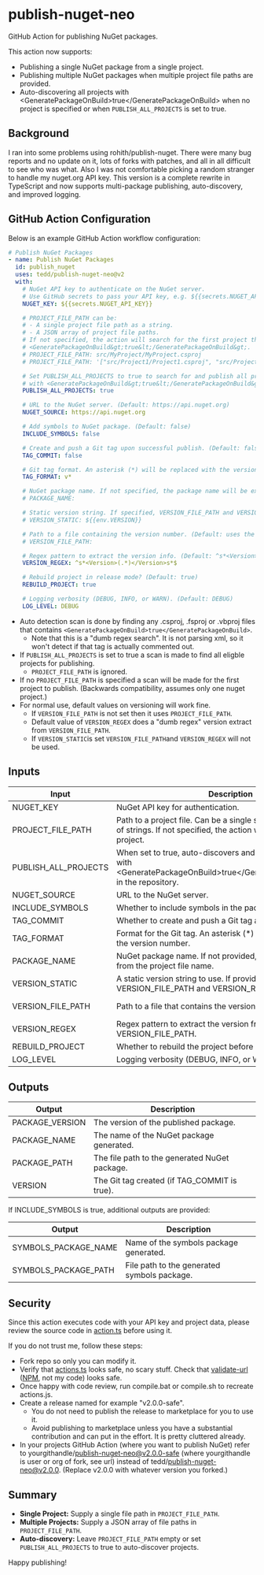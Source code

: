 # publish-nuget-neo

GitHub Action for publishing NuGet packages.

This action now supports:
- Publishing a single NuGet package from a single project.
- Publishing multiple NuGet packages when multiple project file paths are provided.
- Auto-discovering all projects with \<GeneratePackageOnBuild&gt;true&lt;/GeneratePackageOnBuild&gt; when no project is specified or when `PUBLISH_ALL_PROJECTS` is set to true.

## Background

I ran into some problems using rohith/publish-nuget. There were many bug reports and no update on it, lots of forks with patches, and all in all difficult to see who was what. Also I was not comfortable picking a random stranger to handle my nuget.org API key. This version is a complete rewrite in TypeScript and now supports multi-package publishing, auto-discovery, and improved logging.

## GitHub Action Configuration

Below is an example GitHub Action workflow configuration:

```yaml
# Publish NuGet Packages
- name: Publish NuGet Packages
  id: publish_nuget
  uses: tedd/publish-nuget-neo@v2
  with:
    # NuGet API key to authenticate on the NuGet server.
    # Use GitHub secrets to pass your API key, e.g. ${{secrets.NUGET_API_KEY}}.
    NUGET_KEY: ${{secrets.NUGET_API_KEY}}

    # PROJECT_FILE_PATH can be:
    # - A single project file path as a string.
    # - A JSON array of project file paths.
    # If not specified, the action will search for the first project that has 
    # <GeneratePackageOnBuild&gt;true&lt;/GeneratePackageOnBuild&gt;.
    # PROJECT_FILE_PATH: src/MyProject/MyProject.csproj
    # PROJECT_FILE_PATH: '["src/Project1/Project1.csproj", "src/Project2/Project2.csproj"]'

    # Set PUBLISH_ALL_PROJECTS to true to search for and publish all projects
    # with <GeneratePackageOnBuild&gt;true&lt;/GeneratePackageOnBuild&gt; in the repository. Default is false.
    PUBLISH_ALL_PROJECTS: true

    # URL to the NuGet server. (Default: https://api.nuget.org)
    NUGET_SOURCE: https://api.nuget.org

    # Add symbols to NuGet package. (Default: false)
    INCLUDE_SYMBOLS: false

    # Create and push a Git tag upon successful publish. (Default: false)
    TAG_COMMIT: false

    # Git tag format. An asterisk (*) will be replaced with the version number. (Default: v*)
    TAG_FORMAT: v*

    # NuGet package name. If not specified, the package name will be extracted from the project file name.
    # PACKAGE_NAME:

    # Static version string. If specified, VERSION_FILE_PATH and VERSION_REGEX are ignored.
    # VERSION_STATIC: ${{env.VERSION}}

    # Path to a file containing the version number. (Default: uses the project file)
    # VERSION_FILE_PATH:

    # Regex pattern to extract the version info. (Default: ^s*<Version>(.*)</Version>s*$)
    VERSION_REGEX: ^s*<Version>(.*)</Version>s*$

    # Rebuild project in release mode? (Default: true)
    REBUILD_PROJECT: true

    # Logging verbosity (DEBUG, INFO, or WARN). (Default: DEBUG)
    LOG_LEVEL: DEBUG
```

* Auto detection scan is done by finding any .csproj, .fsproj or .vbproj files that contains `<GeneratePackageOnBuild>true</GeneratePackageOnBuild>`.
  * Note that this is a "dumb regex search". It is not parsing xml, so it won't detect if that tag is actually commented out.  
* If `PUBLISH_ALL_PROJECTS` is set to true a scan is made to find all eligble projects for publishing.
  * `PROJECT_FILE_PATH` is ignored.
* If no `PROJECT_FILE_PATH` is specified a scan will be made for the first project to publish. (Backwards compatibility, assumes only one nuget project.)
* For normal use, default values on versioning will work fine.
  * If `VERSION_FILE_PATH` is not set then it uses `PROJECT_FILE_PATH`.
  * Default value of `VERSION_REGEX` does a "dumb regex" version extract from `VERSION_FILE_PATH`.
  * If `VERSION_STATIC`is set `VERSION_FILE_PATH`and `VERSION_REGEX` will not be used.

## Inputs

| Input                | Description                                                                                                                                                                | Default                            |
|----------------------|----------------------------------------------------------------------------------------------------------------------------------------------------------------------------|------------------------------------|
| NUGET_KEY            | NuGet API key for authentication.                                                                                                                                          | **Required**                       |
| PROJECT_FILE_PATH    | Path to a project file. Can be a single string or a JSON array of strings. If not specified, the action will auto-discover the project.                                    | (Auto-discover first project)      |
| PUBLISH_ALL_PROJECTS | When set to true, auto-discovers and publishes all projects with \<GeneratePackageOnBuild&gt;true&lt;/GeneratePackageOnBuild&gt; in the repository.                              | false                              |
| NUGET_SOURCE         | URL to the NuGet server.                                                                                                                                                     | https://api.nuget.org              |
| INCLUDE_SYMBOLS      | Whether to include symbols in the package.                                                                                                                                 | false                              |
| TAG_COMMIT           | Whether to create and push a Git tag after publishing.                                                                                                                     | false                              |
| TAG_FORMAT           | Format for the Git tag. An asterisk (\*) will be replaced with the version number.                                                                                          | v\*                               |
| PACKAGE_NAME         | NuGet package name. If not provided, the name is extracted from the project file name.                                                                                      | (Extracted from project file)      |
| VERSION_STATIC       | A static version string to use. If provided, VERSION_FILE_PATH and VERSION_REGEX are ignored.                                                                               |                                    |
| VERSION_FILE_PATH    | Path to a file that contains the version number.                                                                                                                           | (Defaults to the project file)     |
| VERSION_REGEX        | Regex pattern to extract the version from the VERSION_FILE_PATH.                                                                                                           | ^\s*\<Version\>(.*)\<\/Version\>\s*$  |
| REBUILD_PROJECT      | Whether to rebuild the project before packaging.                                                                                                                         | true                               |
| LOG_LEVEL            | Logging verbosity (DEBUG, INFO, or WARN).                                                                                                                                  | DEBUG                              |

## Outputs

| Output             | Description                                   |
|--------------------|-----------------------------------------------|
| PACKAGE_VERSION    | The version of the published package.         |
| PACKAGE_NAME       | The name of the NuGet package generated.      |
| PACKAGE_PATH       | The file path to the generated NuGet package. |
| VERSION            | The Git tag created (if TAG_COMMIT is true).   |

If INCLUDE_SYMBOLS is true, additional outputs are provided:

| Output                 | Description                                      |
|------------------------|--------------------------------------------------|
| SYMBOLS_PACKAGE_NAME   | Name of the symbols package generated.           |
| SYMBOLS_PACKAGE_PATH   | File path to the generated symbols package.      |

## Security

Since this action executes code with your API key and project data, please review the source code in [action.ts](https://github.com/tedd/publish-nuget-neo/blob/main/action.ts) before using it.

If you do not trust me, follow these steps:
* Fork repo so only you can modify it.
* Verify that [actions.ts](https://github.com/tedd/publish-nuget-neo/blob/main/action.ts) looks safe, no scary stuff. Check that [validate-url](https://github.com/tedd/publish-nuget-neo/blob/main/node_modules/valid-url/index.js) ([NPM](https://www.npmjs.com/package/valid-url), not my code) looks safe.
* Once happy with code review, run compile.bat or compile.sh to recreate actions.js.
* Create a release named for example "v2.0.0-safe".
  * You do not need to publish the release to marketplace for you to use it.
  * Avoid publishing to marketplace unless you have a substantial contribution and can put in the effort. It is pretty cluttered already.
* In your projects GitHub Action (where you want to publish NuGet) refer to yourgithandle/publish-nuget-neo@v2.0.0-safe (where yourgithandle is user or org of fork, see url) instead of tedd/publish-nuget-neo@v2.0.0. (Replace v2.0.0 with whatever version you forked.)

## Summary

- **Single Project:** Supply a single file path in `PROJECT_FILE_PATH`.
- **Multiple Projects:** Supply a JSON array of file paths in `PROJECT_FILE_PATH`.
- **Auto-discovery:** Leave `PROJECT_FILE_PATH` empty or set `PUBLISH_ALL_PROJECTS` to true to auto-discover projects.

Happy publishing!
